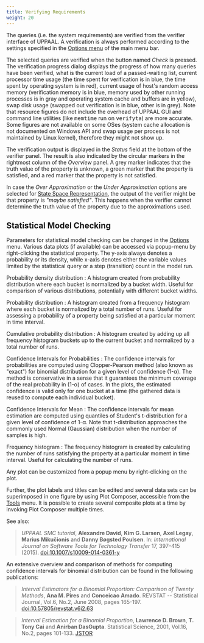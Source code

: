 ```yaml
---
title: Verifying Requirements
weight: 20
---
```


The queries (i.e. the system requirements) are verified from the verifier interface of UPPAAL. A verification is always performed according to the settings specified in the [Options menu](/gui-reference/menu-bar/options/) of the main menu bar.

The selected queries are verified when the button named _Check_ is pressed. The verification progress dialog displays the progress of how many queries have been verified, what is the current load of a passed-waiting list, current processor time usage (the time spent for verification is in blue, the time spent by operating system is in red), current usage of host's random access memory (verification memory is in blue, memory used by other running processes is in gray and operating system cache and buffers are in yellow), swap disk usage (swapped out verification is in blue, other is in grey). Note that resource figures do not include the overhead of UPPAAL GUI and command line utilities (like <tt>memtime</tt> run on <tt>verifyta</tt>) are more accurate. Some figures are not available on some OSes (system cache allocation is not documented on Windows API and swap usage per process is not maintained by Linux kernel), therefore they might not show up.

The verification output is displayed in the _Status_ field at the bottom of the verifier panel. The result is also indicated by the circular markers in the rightmost column of the _Overview_ panel. A grey marker indicates that the truth value of the property is unknown, a green marker that the property is satisfied, and a red marker that the property is not satisfied.

In case the _Over Approximation_ or the _Under Approximation_ options are selected for [State Space Representation](/gui-reference/menu-bar/options/#state-space-representation), the output of the verifier might be that property is _"maybe satisfied"_. This happens when the verifier cannot determine the truth value of the property due to the approximations used.

## Statistical Model Checking

Parameters for statistical model checking can be changed in the [Options](/gui-reference/menu-bar/options/) menu. Various data plots (if available) can be accessed via popup-menu by right-clicking the statistical property. The y-axis always denotes a probability or its density, while x-axis denotes either the variable values limited by the statistical query or a step (transition) count in the model run.

Probability density distribution
: A histogram created from probability distribution where each bucket is normalized by a bucket width. Useful for comparison of various distributions, potentially with different bucket widths.

Probability distribution
: A histogram created from a frequency histogram where each bucket is normalized by a total number of runs. Useful for assessing a probability of a property being satisfied at a particular moment in time interval.

Cumulative probability distribution
: A histogram created by adding up all frequency histogram buckets up to the current bucket and normalized by a total number of runs.

Confidence Intervals for Probabilities
: The confidence intervals for probabilities are computed using Clopper-Pearson method (also known as "exact") for binomial distribution for a given level of confidence (1-α). The method is conservative in a sense that it guarantees the minimum coverage of the real probability in (1-α) of cases. In the plots, the estimated confidence is valid only for one bucket at a time (the gathered data is reused to compute each individual bucket).

Confidence Intervals for Mean
: The confidence intervals for mean estimation are computed using quantiles of Student's t-distribution for a given level of confidence of 1-α. Note that t-distribution approaches the commonly used Normal (Gaussian) distribution when the number of samples is high.

Frequency histogram
: The frequency histogram is created by calculating the number of runs satisfying the property at a particular moment in time interval. Useful for calculating the number of runs.

Any plot can be customized from a popup menu by right-clicking on the plot.

Further, the plot labels and titles can be edited and several data sets can be superimposed in one figure by using Plot Composer, accessible from the [Tools](/gui-reference/menu-bar/tools/) menu. It is possible to create several composite plots at a time by invoking Plot Composer multiple times.

See also:

> _UPPAAL SMC tutorial_, **Alexandre David**, **Kim G. Larsen**, **Axel Legay**, **Marius Mikučionis** and **Danny Bøgsted Poulsen**. In: _International Journal on Software Tools for Technology Transfer_ 17, 397–415 (2015). [doi:10.1007/s10009-014-0361-y](https://doi.org/10.1007/s10009-014-0361-y)

An extensive overview and comparison of methods for computing confidence intervals for binomial distribution can be found in the following publications:

> _Interval Estimators for a Binomial Proportion: Comparison of Twenty Methods_, **Ana M. Pires** and **Conceicao Amado**. REVSTAT -- Statistical Journal, Vol.6, No.2, June 2008, pages 165-197. [doi:10.57805/revstat.v6i2.63](https://doi.org/10.57805/revstat.v6i2.63)

> _Interval Estimation for a Binomial Proportion_, **Lawrence D. Brown**, **T. Tony Cai** and **Anirban DasGupta**. Statistical Science, 2001, Vol.16, No.2, pages 101-133. [JSTOR](http://www.jstor.org/stable/2676784)
